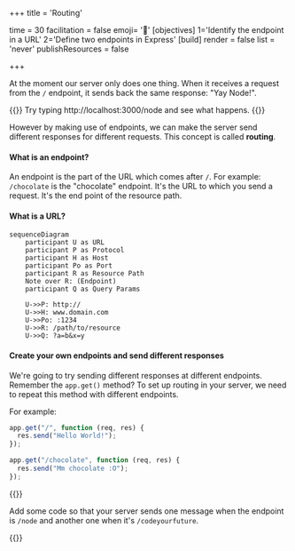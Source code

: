 +++
title = 'Routing'

time = 30
facilitation = false
emoji= '🧩'
[objectives]
    1='Identify the endpoint in a URL'
    2='Define two endpoints in Express'
[build]
  render = false
  list = 'never'
  publishResources = false

+++

At the moment our server only does one thing. When it receives a request from the `/` endpoint, it sends back the same response: "Yay Node!".

{{<note type="tip">}}
Try typing http://localhost:3000/node and see what happens.
{{</note>}}

However by making use of endpoints, we can make the server send different responses for different requests. This concept is called **routing**.

#### What is an endpoint?

An endpoint is the part of the URL which comes after `/`. For example: `/chocolate` is the "chocolate" endpoint. It's the URL to which you send a request. It's the end point of the resource path.

#### What is a URL?

```mermaid
sequenceDiagram
    participant U as URL
    participant P as Protocol
    participant H as Host
    participant Po as Port
    participant R as Resource Path
    Note over R: (Endpoint)
    participant Q as Query Params

    U->>P: http://
    U->>H: www.domain.com
    U->>Po: :1234
    U->>R: /path/to/resource
    U->>Q: ?a=b&x=y
```

#### Create your own endpoints and send different responses

We're going to try sending different responses at different endpoints. Remember the `app.get()` method? To set up routing in your server, we need to repeat this method with different endpoints.

For example:

```js
app.get("/", function (req, res) {
  res.send("Hello World!");
});

app.get("/chocolate", function (req, res) {
  res.send("Mm chocolate :O");
});
```

{{<note type="activity" title="Explore 5m">}}

Add some code so that your server sends one message when the endpoint is `/node` and another one when it's `/codeyourfuture`.

{{</note>}}
